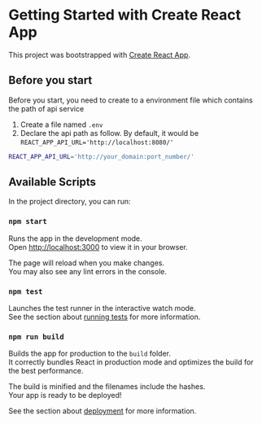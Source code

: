 # Getting Started with Create React App

This project was bootstrapped with [Create React App](https://github.com/facebook/create-react-app).

## Before you start

Before you start, you need to create to a environment file which contains the path of api service

1. Create a file named `.env`
2. Declare the api path as follow. By default, it would be 
`REACT_APP_API_URL='http://localhost:8080/'`
```bash
REACT_APP_API_URL='http://your_domain:port_number/'
```

## Available Scripts

In the project directory, you can run:

### `npm start`

Runs the app in the development mode.\
Open [http://localhost:3000](http://localhost:3000) to view it in your browser.

The page will reload when you make changes.\
You may also see any lint errors in the console.

### `npm test`

Launches the test runner in the interactive watch mode.\
See the section about [running tests](https://facebook.github.io/create-react-app/docs/running-tests) for more information.

### `npm run build`

Builds the app for production to the `build` folder.\
It correctly bundles React in production mode and optimizes the build for the best performance.

The build is minified and the filenames include the hashes.\
Your app is ready to be deployed!

See the section about [deployment](https://facebook.github.io/create-react-app/docs/deployment) for more information.
